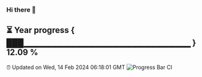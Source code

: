 ### Hi there 👋
⏳ Year progress { ███▁▁▁▁▁▁▁▁▁▁▁▁▁▁▁▁▁▁▁▁▁▁▁▁▁▁▁ } 12.09 %
---
⏰ Updated on Wed, 14 Feb 2024 06:18:01 GMT
![Progress Bar CI](https://github.com/liununu/liununu/workflows/Progress%20Bar%20CI/badge.svg)
